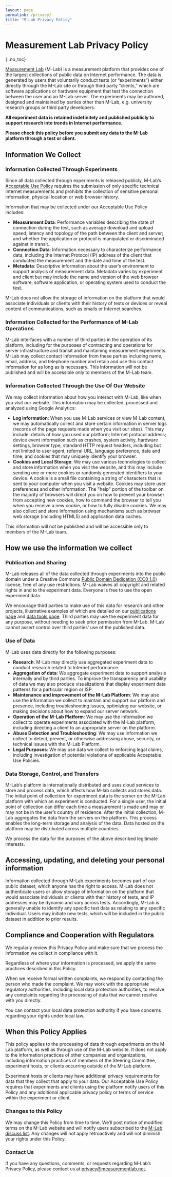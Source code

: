 ```yaml
---
layout: page
permalink: /privacy/
title: "M-Lab Privacy Policy"
---
```


# Measurement Lab Privacy Policy
{:.no_toc}

[Measurement Lab]({{site.baseurl}}/who/) (M-Lab) is a measurement platform that provides one of the largest collections of public data on Internet performance. The data is generated by users that voluntarily conduct tests (or “experiments”) either directly through the M-Lab site or through third party “clients,” which are software applications or hardware equipment that test the connection between the user and an M-Lab server. The experiments may be authored, designed and maintained by parties other than M-Lab, e.g. university research groups or third party developers.

**All experiment data is retained indefinitely and published publicly to support research into trends in Internet performance.**

**Please check this policy before you submit any data to the M-Lab platform through a test or client.**

## Information We Collect

### Information Collected Through Experiments

Since all data collected through experiments is released publicly, M-Lab’s [Acceptable Use Policy]({{site.baseurl}}/aup) requires the submission of only specific technical Internet measurements and prohibits the collection of sensitive personal information, physical location or web browser history.

Information that may be collected under our Acceptable Use Policy includes:

* **Measurement Data**: Performance variables describing the state of connection during the test, such as average download and upload speed; latency and topology of the path between the client and server; and whether the application or protocol is manipulated or discriminated against in transit.
* **Connection Data**: Information necessary to characterize performance data, including the Internet Protocol (IP) address of the client that conducted the measurement and the date and time of the test.
* **Metadata**: Descriptive information about the user’s environment to support analysis of measurement data. Metadata varies by experiment and client but may include the name and version of the web browser software, software application, or operating system used to conduct the test.

M-Lab does not allow the storage of information on the platform that would associate individuals or clients with their history of tests or devices or reveal content of communications, such as emails or Internet searches.

### Information Collected for the Performance of M-Lab Operations

M-Lab interfaces with a number of third parties in the operation of its platform, including for the purposes of contracting and operations for server infrastructure and transit and maintaining measurement experiments. M-Lab may collect contact information from these parties including name, email, address, and telephone number and retain and use this contact information for as long as is necessary. This information will not be published and will be accessible only to members of the M-Lab team.

### Information Collected Through the Use Of Our Website

We may collect information about how you interact with M-Lab, like when you visit our website. This information may be collected, processed and analyzed using Google Analytics:

* **Log information**: When you use M-Lab services or view M-Lab content, we may automatically collect and store certain information in server logs (records of the page requests made when you visit our sites). This may include: details of how you used our platform; Internet protocol address; device event information such as crashes, system activity, hardware settings, browser type, standard HTTP request headers, including but not limited to user agent, referral URL, language preference, date and time; and cookies that may uniquely identify your browser.
* **Cookies and Local Storage**: We may use various technologies to collect and store information when you visit the website, and this may include sending one or more cookies or randomly generated identifiers to your device. A cookie is a small file containing a string of characters that is sent to your computer when you visit a website. Cookies may store user preferences and other information. The "help" portion of the toolbar on the majority of browsers will direct you on how to prevent your browser from accepting new cookies, how to command the browser to tell you when you receive a new cookie, or how to fully disable cookies. We may also collect and store information using mechanisms such as browser web storage (including HTML5) and application data caches.

This information will not be published and will be accessible only to members of the M-Lab team.

## How we use the information we collect

### Publication and Sharing

M-Lab releases all of the data collected through experiments into the public domain under a Creative Commons [Public Domain Dedication (CC0 1.0)](https://creativecommons.org/publicdomain/zero/1.0/) license, free of any use restrictions. M-Lab waives all copyright and related rights in and to the experiment data. Everyone is free to use the open experiment data.

We encourage third parties to make use of this data for research and other projects, illustrative examples of which are detailed on our [publications page]({{site.baseurl}}/publications) and [data tools page]({{site.baseurl}}/data/tools). Third parties may use the experiment data for any purpose, without needing to seek prior permission from M-Lab. M-Lab cannot assert control over third parties’ use of the published data.

### Use of Data

M-Lab uses data directly for the following purposes:

* **Research**: M-Lab may directly use aggregated experiment data to conduct research related to Internet performance.
* **Aggregation of data**: We aggregate experiment data to support analysis internally and by third parties. To improve the transparency and usability of data we may also produce visualizations that display experiment data patterns for a particular region or ISP.
* **Maintenance and improvement of the M-Lab Platform**: We may also use the information we collect to maintain and support our platform and presence, including troubleshooting issues, optimizing our website, or making decisions about how to expand our server network.
* **Operation of the M-Lab Platform**: We may use the information we collect to operate experiments associated with the M-Lab platform, including directing a client to an appropriate server on the platform.
* **Abuse Detection and Troubleshooting**: We may use information we collect to detect, prevent, or otherwise addressing abuse, security, or technical issues with the M-Lab Platform.
* **Legal Purposes**: We may use data we collect to enforcing legal claims, including investigation of potential violations of applicable Acceptable Use Policies.

### Data Storage, Control, and Transfers

M-Lab’s platform is internationally distributed and uses cloud services to store and process data, which affects how M-lab collects and stores data. The initial point of collection for experiment data is the server on the M-Lab platform with which an experiment is conducted. For a single user, the initial point of collection can differ each time a measurement is made and may or may not be in the user’s country of residence. After the initial collection, M-Lab aggregates the data from the servers on the platform. This process enables the long-term storage and analysis of the data. Data hosted on the platform may be distributed across multiple countries.

We process the data for the purposes of the above described legitimate interests.

## Accessing, updating, and deleting your personal information

Information collected through M-Lab experiments becomes part of our public dataset, which anyone has the right to access. M-Lab does not authenticate users or allow storage of information on the platform that would associate individuals or clients with their history of tests, and IP addresses may be dynamic and vary across tests.  Accordingly, M-Lab is generally unable to identify any specific test data as relating to any specific individual. Users may initiate new tests, which will be included in the public dataset in addition to prior results.

## Compliance and Cooperation with Regulators

We regularly review this Privacy Policy and make sure that we process the information we collect in compliance with it.

Regardless of where your information is processed, we apply the same practices described in this Policy.

When we receive formal written complaints, we respond by contacting the person who made the complaint. We may work with the appropriate regulatory authorities, including local data protection authorities, to resolve any complaints regarding the processing of data that we cannot resolve with you directly.

You can contact your local data protection authority if you have concerns regarding your rights under local law.

## When this Policy Applies

This policy applies to the processing of data through experiments on the M-Lab platform, as well as through use of the M-Lab website. It does not apply to the information practices of other companies and organizations, including information practices of members of the Steering Committee, experiment hosts, or clients occurring outside of the M-Lab platform.

Experiment hosts or clients may have additional privacy requirements for data that they collect that apply to your data. Our Acceptable Use Policy requires that experiments and clients using the platform notify users of this Policy and any additional applicable privacy policy or terms of service within the experiment or client.

### Changes to this Policy

We may change this Policy from time to time. We’ll post notice of modified terms on the M-Lab website and will notify users subscribed to the [M-Lab discuss list](https://groups.google.com/a/measurementlab.net/forum/#!forum/discuss). Any changes will not apply retroactively and will not diminish your rights under this Policy.

### Contact Us

If you have any questions, comments, or requests regarding M-Lab’s Privacy Policy, please contact us at [privacy@measurementlab.net](mailto:privacy@measurementlab.net).